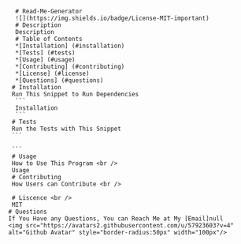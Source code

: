 
      # Read-Me-Generator
      ![](https://img.shields.io/badge/License-MIT-important)
      # Description
      Description
      # Table of Contents
      *[Installation] (#installation)
      *[Tests] (#tests)
      *[Usage] (#usage)
      *[Contributing] (#contributing)
      *[License] (#license)
      *[Questions] (#questions)
     # Installation
     Run This Snippet to Run Dependencies 
      ```
      Installation 
      ```
     # Tests
     Run the Tests with This Snippet
     ```
     
     ```
     # Usage
     How to Use This Program <br />
     Usage
     # Contributing
     How Users can Contribute <br />
     
     # Liscence <br />
     MIT
    # Questions
    If You Have any Questions, You can Reach Me at My [Email]null
    <img src="https://avatars2.githubusercontent.com/u/57923603?v=4" alt="Github Avatar" style="border-radius:50px" width="100px"/>
    